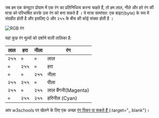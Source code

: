जब हम एक कंप्यूटर प्रोग्राम में एक रंग का प्रतिनिधित्व करना चाहते हैं, तो हम लाल, नीले और हरे रंग की मात्रा को परिभाषित करके उस रंग को बना सकते हैं । ये मात्रा सामांयत: एक बाइट(byte) के रूप में संग्रहीत होती है और इसलिए 0 और २५५ के बीच की कोई संख्या होती है ।

![RGB रंग](images/RGB.gif)

यहां कुछ रंग मूल्यों को दर्शाने वाली तालिका है:

| लाल | हरा | नीला | रंग                 |
| --- | --- | ---- | ------------------- |
| २५५ | ०   | ०    | लाल                 |
| ०   | २५५ | ०    | हरा                 |
| ०   | ०   | २५५  | नीला                |
| २५५ | २५५ | ०    | पीला                |
| २५५ | ०   | २५५  | लाल बैंगनी(Magenta) |
| ०   | २५५ | २५५  | हरिनील (Cyan)       |

आप w3schools पर खेलने के लिए एक अच्छा [ रंग पिकर पा सकते हैं ](https://www.w3schools.com/colors/colors_rgb.asp) {:target="_ blank"}।